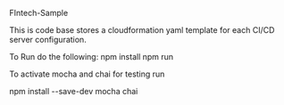 FIntech-Sample

This is code base stores a cloudformation yaml template for each CI/CD server configuration.

To Run do the following:
npm install
npm run 

To activate mocha and chai for testing run 

npm install --save-dev mocha chai
